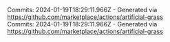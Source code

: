 Commits: 2024-01-19T18:29:11.966Z - Generated via https://github.com/marketplace/actions/artificial-grass
<br>
Commits: 2024-01-19T18:29:11.966Z - Generated via https://github.com/marketplace/actions/artificial-grass
<br>
